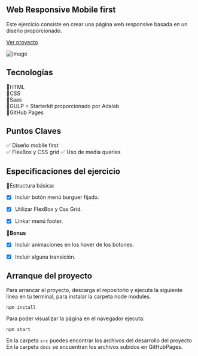 ## Web Responsive Mobile first

Este ejercicio consiste en crear una página web responsive basada en un diseño proporcionado. 

[Ver proyecto](https://lourdesjupo.github.io/webResponsive_example/)

![image](https://github.com/Lourdesjupo/webResponsive_example/assets/126502912/e130d40d-eb71-41b6-b91b-96f71b039a75)


## Tecnologías

🔸HTML    
🔸CSS    
🔸Saas    
🔸GULP + Starterkit proporcionado por Adalab    
🔸GitHub Pages    

## Puntos Claves

✅ Diseño mobile first  
✅ FlexBox y CSS grid
✅ Uso de media queries

## Especificaciones del ejercicio

📍Estructura básica:
- [x] Incluir botón menú burguer fijado.
- [x] Utilizar FlexBox  y Css Grid.
- [x] Linkar menú footer.


💫**Bonus**
- [x] Incluir animaciones en los hover de los botones.
- [x] Incluir alguna transición.
  


## Arranque del proyecto

Para arrancar el proyecto, descarga el repositorio y ejecuta la siguiente línea en tu terminal, para instalar la carpeta node modules. 
````
npm install
`````
Para poder visualizar la página en el navegador ejecuta: 

````
npm start
`````

En la carpeta `src` puedes encontrar los archivos del desarrollo del proyecto
En la carpeta `docs` se encuentran los archivos subidos en GitHubPages.
